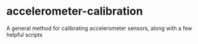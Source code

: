 # accelerometer-calibration
A general method for calibrating accelerometer sensors, along with a few helpful scripts
